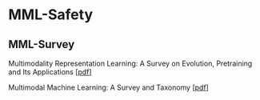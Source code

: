 # MML-Safety

## MML-Survey
Multimodality Representation Learning: A Survey on Evolution, Pretraining and Its Applications [[pdf](https://arxiv.org/pdf/2302.00389.pdf)]

Multimodal Machine Learning: A Survey and Taxonomy [[pdf](https://arxiv.org/pdf/1705.09406.pdf)]
